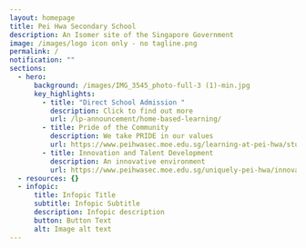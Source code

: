 ```yaml
---
layout: homepage
title: Pei Hwa Secondary School
description: An Isomer site of the Singapore Government
image: /images/logo icon only - no tagline.png
permalink: /
notification: ""
sections:
  - hero:
      background: /images/IMG_3545_photo-full-3 (1)-min.jpg
      key_highlights:
        - title: "Direct School Admission "
          description: Click to find out more
          url: /lp-announcement/home-based-learning/
        - title: Pride of the Community
          description: We take PRIDE in our values
          url: https://www.peihwasec.moe.edu.sg/learning-at-pei-hwa/student-leadership/
        - title: Innovation and Talent Development
          description: An innovative environment
          url: https://www.peihwasec.moe.edu.sg/uniquely-pei-hwa/innovative-changemakers-programme/
  - resources: {}
  - infopic:
      title: Infopic Title
      subtitle: Infopic Subtitle
      description: Infopic description
      button: Button Text
      alt: Image alt text
---
```

